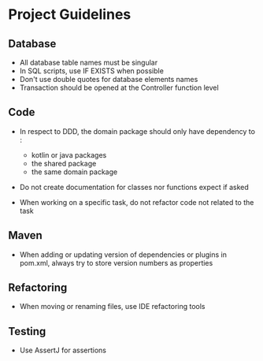 # Project Guidelines

## Database
* All database table names must be singular
* In SQL scripts, use IF EXISTS when possible
* Don't use double quotes for database elements names
* Transaction should be opened at the Controller function level

## Code
* In respect to DDD, the domain package should only have dependency to :
    * kotlin or java packages
    * the shared package
    * the same domain package

* Do not create documentation for classes nor functions expect if asked
* When working on a specific task, do not refactor code not related to the task

## Maven
* When adding or updating version of dependencies or plugins in pom.xml, 
always try to store version numbers as properties

## Refactoring
* When moving or renaming files, use IDE refactoring tools

## Testing
* Use AssertJ for assertions
